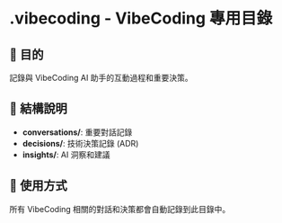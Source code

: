 # .vibecoding - VibeCoding 專用目錄

## 🎯 目的
記錄與 VibeCoding AI 助手的互動過程和重要決策。

## 📁 結構說明
- **conversations/**: 重要對話記錄
- **decisions/**: 技術決策記錄 (ADR)
- **insights/**: AI 洞察和建議

## 📝 使用方式
所有 VibeCoding 相關的對話和決策都會自動記錄到此目錄中。